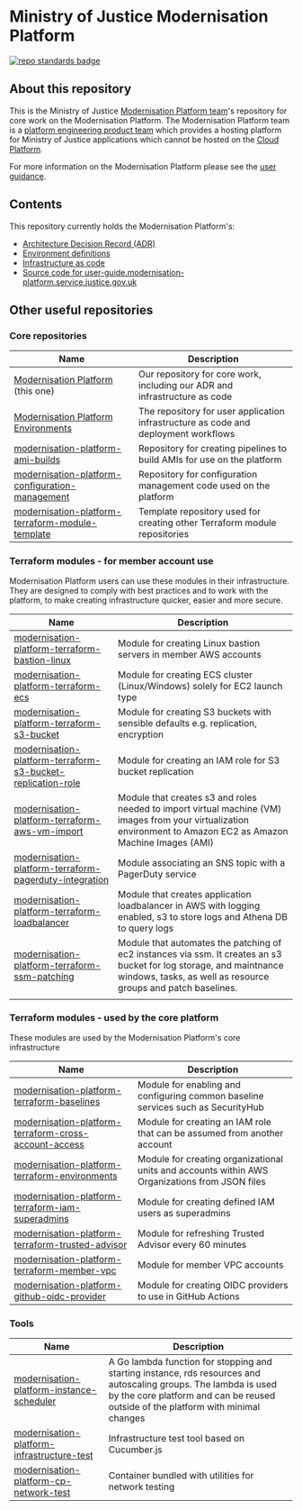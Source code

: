 # Ministry of Justice Modernisation Platform

[![repo standards badge](https://img.shields.io/badge/dynamic/json?color=blue&style=for-the-badge&logo=github&label=MoJ%20Compliant&query=%24.result&url=https%3A%2F%2Foperations-engineering-reports.cloud-platform.service.justice.gov.uk%2Fapi%2Fv1%2Fcompliant_public_repositories%2Fmodernisation-platform)](https://operations-engineering-reports.cloud-platform.service.justice.gov.uk/public-github-repositories.html#modernisation-platform "Link to report")

## About this repository

This is the Ministry of Justice [Modernisation Platform team](https://github.com/orgs/ministryofjustice/teams/modernisation-platform)'s repository for core work on the Modernisation Platform. The Modernisation Platform team is a [platform engineering product team](https://www.thoughtworks.com/radar/techniques/platform-engineering-product-teams) which provides a hosting platform for Ministry of Justice applications which cannot be hosted on the [Cloud Platform](https://user-guide.cloud-platform.service.justice.gov.uk/#cloud-platform-user-guide).

For more information on the Modernisation Platform please see the [user guidance](https://user-guide.modernisation-platform.service.justice.gov.uk).

## Contents

This repository currently holds the Modernisation Platform's:

- [Architecture Decision Record (ADR)](architecture-decision-record)
- [Environment definitions](environments)
- [Infrastructure as code](terraform)
- [Source code for user-guide.modernisation-platform.service.justice.gov.uk](source)

## Other useful repositories

### Core repositories

| Name                                                                                                                                      | Description                                                                         |
| ----------------------------------------------------------------------------------------------------------------------------------------- | ----------------------------------------------------------------------------------- |
| [Modernisation Platform](https://github.com/ministryofjustice/modernisation-platform) (this one)                                          | Our repository for core work, including our ADR and infrastructure as code          |
| [Modernisation Platform Environments](https://github.com/ministryofjustice/modernisation-platform-environments)                           | The repository for user application infrastructure as code and deployment workflows |
| [modernisation-platform-ami-builds](https://github.com/ministryofjustice/modernisation-platform-ami-builds)                               | Repository for creating pipelines to build AMIs for use on the platform             |
| [modernisation-platform-configuration-management](https://github.com/ministryofjustice/modernisation-platform-configuration-management)   | Repository for configuration management code used on the platform                   |
| [modernisation-platform-terraform-module-template](https://github.com/ministryofjustice/modernisation-platform-terraform-module-template) | Template repository used for creating other Terraform module repositories           |

### Terraform modules - for member account use

Modernisation Platform users can use these modules in their infrastructure. They are designed to comply with best practices and to work with the platform, to make creating infrastructure quicker, easier and more secure.

| Name                                                                                                                                                            | Description                                                                                                                                                     |
| --------------------------------------------------------------------------------------------------------------------------------------------------------------- | --------------------------------------------------------------------------------------------------------------------------------------------------------------- |
| [modernisation-platform-terraform-bastion-linux](https://github.com/ministryofjustice/modernisation-platform-terraform-bastion-linux)                           | Module for creating Linux bastion servers in member AWS accounts                                                                                                |
| [modernisation-platform-terraform-ecs](https://github.com/ministryofjustice/modernisation-platform-terraform-ecs)                                               | Module for creating ECS cluster (Linux/Windows) solely for EC2 launch type                                                                                      |
| [modernisation-platform-terraform-s3-bucket](https://github.com/ministryofjustice/modernisation-platform-terraform-s3-bucket)                                   | Module for creating S3 buckets with sensible defaults e.g. replication, encryption                                                                              |
| [modernisation-platform-terraform-s3-bucket-replication-role](https://github.com/ministryofjustice/modernisation-platform-terraform-s3-bucket-replication-role) | Module for creating an IAM role for S3 bucket replication                                                                                                       |
| [modernisation-platform-terraform-aws-vm-import](https://github.com/ministryofjustice/modernisation-platform-terraform-aws-vm-import)                           | Module that creates s3 and roles needed to import virtual machine (VM) images from your virtualization environment to Amazon EC2 as Amazon Machine Images (AMI) |
| [modernisation-platform-terraform-pagerduty-integration](https://github.com/ministryofjustice/modernisation-platform-terraform-pagerduty-integration)           | Module associating an SNS topic with a PagerDuty service                                                                                                        |
| [modernisation-platform-terraform-loadbalancer](https://github.com/ministryofjustice/modernisation-platform-terraform-loadbalancer)                             | Module that creates application loadbalancer in AWS with logging enabled, s3 to store logs and Athena DB to query logs                                          |
| [modernisation-platform-terraform-ssm-patching](https://github.com/ministryofjustice/modernisation-platform-terraform-ssm-patching)                             | Module that automates the patching of ec2 instances via ssm. It creates an s3 bucket for log storage, and maintnance windows, tasks, as well as resource groups and patch baselines.
             |

### Terraform modules - used by the core platform

These modules are used by the Modernisation Platform's core infrastructure

| Name                                                                                                                                                              | Description                                                                                          |
| ----------------------------------------------------------------------------------------------------------------------------------------------------------------- | ---------------------------------------------------------------------------------------------------- |
| [modernisation-platform-terraform-baselines](https://github.com/ministryofjustice/modernisation-platform-terraform-baselines)                                     | Module for enabling and configuring common baseline services such as SecurityHub                     |
| [modernisation-platform-terraform-cross-account-access](https://github.com/ministryofjustice/modernisation-platform-terraform-cross-account-access)               | Module for creating an IAM role that can be assumed from another account                             |
| [modernisation-platform-terraform-environments](https://github.com/ministryofjustice/modernisation-platform-terraform-environments)                               | Module for creating organizational units and accounts within AWS Organizations from JSON files       |
| [modernisation-platform-terraform-iam-superadmins](https://github.com/ministryofjustice/modernisation-platform-terraform-iam-superadmins)                         | Module for creating defined IAM users as superadmins                                                 |
| [modernisation-platform-terraform-trusted-advisor](https://github.com/ministryofjustice/modernisation-platform-terraform-trusted-advisor)                         | Module for refreshing Trusted Advisor every 60 minutes                                               |
| [modernisation-platform-terraform-member-vpc](https://github.com/ministryofjustice/modernisation-platform-terraform-member-vpc)                                   | Module for member VPC accounts                                                                       |
| [modernisation-platform-github-oidc-provider](https://github.com/ministryofjustice/modernisation-platform-github-oidc-provider)                                   | Module for creating OIDC providers to use in GitHub Actions                                          |

### Tools

| Name                                                                                                                          | Description                                          |
| ----------------------------------------------------------------------------------------------------------------------------- | ---------------------------------------------------- |
| [modernisation-platform-instance-scheduler](https://github.com/ministryofjustice/modernisation-platform-instance-scheduler)   | A Go lambda function for stopping and starting instance, rds resources and autoscaling groups. The lambda is used by the core platform and can be reused outside of the platform with minimal changes |
| [modernisation-platform-infrastructure-test](https://github.com/ministryofjustice/modernisation-platform-infrastructure-test) | Infrastructure test tool based on Cucumber.js        |
| [modernisation-platform-cp-network-test](https://github.com/ministryofjustice/modernisation-platform-cp-network-test)         | Container bundled with utilities for network testing |
